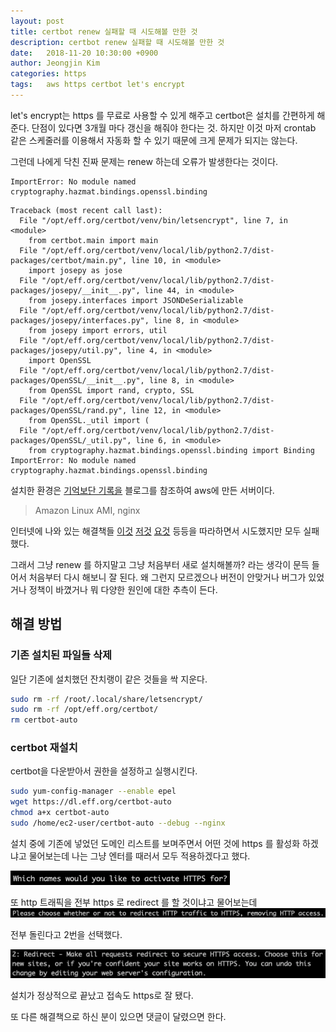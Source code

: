 ```yaml
---
layout: post
title: certbot renew 실패할 때 시도해볼 만한 것
description: certbot renew 실패할 때 시도해볼 만한 것
date:   2018-11-20 10:30:00 +0900
author: Jeongjin Kim
categories: https
tags:	aws https certbot let's encrypt
---
```

<script async src="https://pagead2.googlesyndication.com/pagead/js/adsbygoogle.js"></script>
<!-- 컨텐츠내 -->
<ins class="adsbygoogle"
     style="display:block"
     data-ad-client="ca-pub-3234744071843247"
     data-ad-slot="1671969273"
     data-ad-format="auto"
     data-full-width-responsive="true"></ins>
<script>
     (adsbygoogle = window.adsbygoogle || []).push({});
</script>


let's encrypt는 https 를 무료로 사용할 수 있게 해주고 certbot은 설치를 간편하게 해준다. 단점이 있다면 3개월 마다 갱신을 해줘야 한다는 것. 하지만 이것 마저 crontab 같은 스케줄러를 이용해서 자동화 할 수 있기 때문에 크게 문제가 되지는 않는다. 

그런데 나에게 닥친 진짜 문제는 renew 하는데 오류가 발생한다는 것이다. 

    ImportError: No module named cryptography.hazmat.bindings.openssl.binding

```
Traceback (most recent call last):
  File "/opt/eff.org/certbot/venv/bin/letsencrypt", line 7, in <module>
    from certbot.main import main
  File "/opt/eff.org/certbot/venv/local/lib/python2.7/dist-packages/certbot/main.py", line 10, in <module>
    import josepy as jose
  File "/opt/eff.org/certbot/venv/local/lib/python2.7/dist-packages/josepy/__init__.py", line 44, in <module>
    from josepy.interfaces import JSONDeSerializable
  File "/opt/eff.org/certbot/venv/local/lib/python2.7/dist-packages/josepy/interfaces.py", line 8, in <module>
    from josepy import errors, util
  File "/opt/eff.org/certbot/venv/local/lib/python2.7/dist-packages/josepy/util.py", line 4, in <module>
    import OpenSSL
  File "/opt/eff.org/certbot/venv/local/lib/python2.7/dist-packages/OpenSSL/__init__.py", line 8, in <module>
    from OpenSSL import rand, crypto, SSL
  File "/opt/eff.org/certbot/venv/local/lib/python2.7/dist-packages/OpenSSL/rand.py", line 12, in <module>
    from OpenSSL._util import (
  File "/opt/eff.org/certbot/venv/local/lib/python2.7/dist-packages/OpenSSL/_util.py", line 6, in <module>
    from cryptography.hazmat.bindings.openssl.binding import Binding
ImportError: No module named cryptography.hazmat.bindings.openssl.binding
```

설치한 환경은 [기억보단 기록을](http://jojoldu.tistory.com/270?category=635883) 블로그를 참조하여 aws에 만든 서버이다. 

> Amazon Linux AMI, nginx


인터넷에 나와 있는 해결책들 [이것](https://github.com/certbot/certbot/issues/2544) [저것](https://github.com/certbot/certbot/issues/1680) [요것](https://www.lesstif.com/pages/viewpage.action?pageId=54952117) 등등을 따라하면서 시도했지만 모두 실패했다.

그래서 그냥 renew 를 하지말고 그냥 처음부터 새로 설치해볼까? 라는 생각이 문득 들어서 처음부터 다시 해보니 잘 된다. 왜 그런지 모르겠으나 버전이 안맞거나 버그가 있었거나 정책이 바꼈거나 뭐 다양한 원인에 대한 추측이 든다.

## 해결 방법
### 기존 설치된 파일들 삭제

일단 기존에 설치했던 잔치랭이 같은 것들을 싹 지운다.

```sh
sudo rm -rf /root/.local/share/letsencrypt/
sudo rm -rf /opt/eff.org/certbot/ 
rm certbot-auto
```

### certbot 재설치
certbot을 다운받아서 권한을 설정하고 실행시킨다.

```sh
sudo yum-config-manager --enable epel 
wget https://dl.eff.org/certbot-auto 
chmod a+x certbot-auto 
sudo /home/ec2-user/certbot-auto --debug --nginx 
```

설치 중에 기존에 넣었던 도메인 리스트를 보며주면서 어떤 것에 https 를 활성화 하겠냐고 물어보는데 나는 그냥 엔터를 때러서 모두 적용하겠다고 했다.

![](/assets/2019-11-20-certbot/2019-11-20-certbot_085523.png)


또 http 트래픽을 전부 https 로 redirect 를 할 것이냐고 물어보는데 
![](/assets/2019-11-20-certbot/2019-11-20-certbot_085727.png)

전부 돌린다고 2번을 선택했다.

![](/assets/2019-11-20-certbot/2019-11-20-certbot_085837.png)

설치가 정상적으로 끝났고 접속도 https로 잘 됐다.

또 다른 해결책으로 하신 분이 있으면 댓글이 달렸으면 한다.